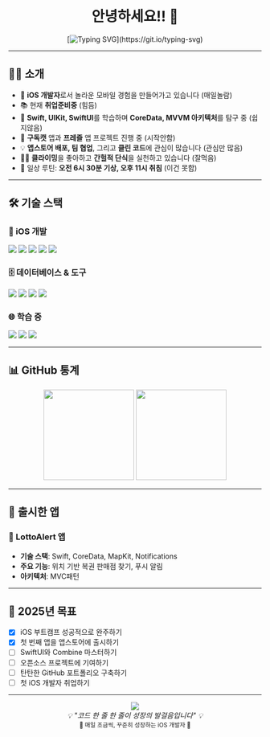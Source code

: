 <div align="center">

# 안녕하세요!! 👋

[![Typing SVG](https://readme-typing-svg.demolab.com?font=Fira+Code&pause=1000&color=21B5F7&width=500&lines=안녕하세요+iOS+개발자+양정무입니다!;Swift와+함께+성장하고+있습니다!;열심히+공부중!)](https://git.io/typing-svg)

</div>

---

## 🧑‍💻 소개

- 🍎 **iOS 개발자**로서 놀라운 모바일 경험을 만들어가고 있습니다 (매일놀람)
- 📚 현재 **취업준비중** (힘듬)
- 🌱 **Swift, UIKit, SwiftUI**를 학습하며 **CoreData, MVVM 아키텍처**를 탐구 중 (쉽지않음)
- 🎯 **구독캣** 앱과 **프레즐** 앱 프로젝트 진행 중 (시작안함)
- 💡 **앱스토어 배포, 팀 협업**, 그리고 **클린 코드**에 관심이 많습니다 (관심만 많음)
- 🧗‍♂️ **클라이밍**을 좋아하고 **간헐적 단식**을 실천하고 있습니다 (잘먹음)
- 📖 일상 루틴: **오전 6시 30분 기상, 오후 11시 취침** (이건 못함)

---

## 🛠️ 기술 스택

### 📱 iOS 개발
<p>
  <img src="https://img.shields.io/badge/Swift-FA7343?style=for-the-badge&logo=swift&logoColor=white"/>
  <img src="https://img.shields.io/badge/iOS-000000?style=for-the-badge&logo=ios&logoColor=white"/>
  <img src="https://img.shields.io/badge/Xcode-007ACC?style=for-the-badge&logo=Xcode&logoColor=white"/>
  <img src="https://img.shields.io/badge/UIKit-2396F3?style=for-the-badge&logo=uikit&logoColor=white"/>
  <img src="https://img.shields.io/badge/SwiftUI-0052CC?style=for-the-badge&logo=swift&logoColor=white"/>
</p>

### 🗄️ 데이터베이스 & 도구
<p>
  <img src="https://img.shields.io/badge/CoreData-FF6B35?style=for-the-badge&logo=apple&logoColor=white"/>
  <img src="https://img.shields.io/badge/Git-F05032?style=for-the-badge&logo=git&logoColor=white"/>
  <img src="https://img.shields.io/badge/GitHub-100000?style=for-the-badge&logo=github&logoColor=white"/>
  <img src="https://img.shields.io/badge/SnapKit-FF6B35?style=for-the-badge&logo=swift&logoColor=white"/>
</p>

### 🌐 학습 중
<p>
  <img src="https://img.shields.io/badge/Combine-B7178C?style=for-the-badge&logo=reactivex&logoColor=white"/>
  <img src="https://img.shields.io/badge/MVVM-4A90E2?style=for-the-badge&logo=architecture&logoColor=white"/>
  <img src="https://img.shields.io/badge/ARKit-000000?style=for-the-badge&logo=apple&logoColor=white"/>
</p>

---

## 📊 GitHub 통계

<div align="center">
<img height="180em" src="https://github-readme-stats.vercel.app/api?username=jeongmuya&show_icons=true&theme=tokyonight&include_all_commits=true&count_private=true"/>
<img height="180em" src="https://github-readme-stats.vercel.app/api/top-langs/?username=jeongmuya&layout=compact&langs_count=7&theme=tokyonight"/>
</div>

---

## 🚀 출시한 앱

### 📱 LottoAlert 앱
- **기술 스택**: Swift, CoreData, MapKit, Notifications
- **주요 기능**: 위치 기반 복권 판매점 찾기, 푸시 알림
- **아키텍처**: MVC패턴
---

## 🎯 2025년 목표

- [x] iOS 부트캠프 성공적으로 완주하기
- [x] 첫 번째 앱을 앱스토어에 출시하기
- [ ] SwiftUI와 Combine 마스터하기
- [ ] 오픈소스 프로젝트에 기여하기
- [ ] 탄탄한 GitHub 포트폴리오 구축하기
- [ ] 첫 iOS 개발자 취업하기

---

<div align="center">
  <img src="https://komarev.com/ghpvc/?username=jeongmuya&color=blueviolet&style=for-the-badge"/>
</div>

<div align="center">
  <i>💡 "코드 한 줄 한 줄이 성장의 발걸음입니다" 💡</i>
</div>

<div align="center">
  <sub>🌱 매일 조금씩, 꾸준히 성장하는 iOS 개발자 🌱</sub>
</div>
